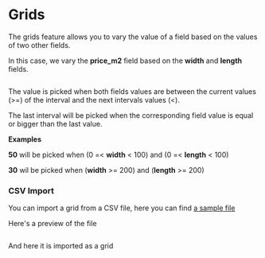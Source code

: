# Grids

The grids feature allows you to vary the value of a field based on the values of two other fields.  

In this case, we vary the **price_m2** field based on the **width** and **length** fields.

<img srcset="/images/grids.jpg 2x" class="padding border">

The value is picked when both fields values are between the current values (>=) of the interval and the next intervals values (<).

The last interval will be picked when the corresponding field value is equal or bigger than the last value.

**Examples**

**50** will be picked when (0 =< **width** < 100) and (0 =< **length** < 100)

**30** wil be picked when (**width** >= 200) and (**length** >= 200)

### CSV Import

You can import a grid from a CSV file, here you can find [a sample file](files/sample.csv ':ignore')

Here's a preview of the file

<img srcset="/images/grids-preview.jpg 2x">

And here it is imported as a grid

<img srcset="/images/grids-imported.jpg 2x" class="padding border">

